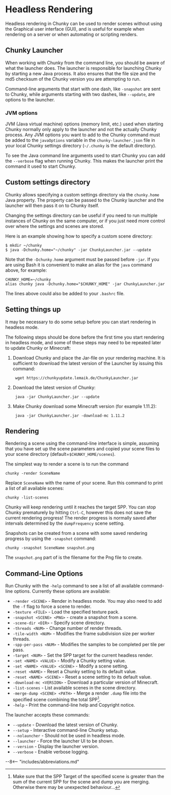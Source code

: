 # Headless Rendering

Headless rendering in Chunky can be used to render scenes without using the Graphical user interface (GUI), and is useful for example when rendering on a server or when automating or scripting renders.


## Chunky Launcher

When working with Chunky from the command line, you should be aware of what the launcher does. The launcher is responsible for launching Chunky by starting a new Java process. It also ensures that the file size and the md5 checksum of the Chunky version you are attempting to run.

Command-line arguments that start with one dash, like `-snapshot` are sent to Chunky, while arguments starting with two dashes, like `--update`, are options to the launcher.


### JVM options

JVM (Java virtual machine) options (memory limit, etc.) used when starting Chunky normally only apply to the launcher and not the actually Chunky process. Any JVM options you want to add to the Chunky command must be added to the `javaOptions` variable in the `chunky-launcher.json` file in your local Chunky settings directory (`~/.chunky` is the default directory).

To see the Java command line arguments used to start Chunky you can add the `--verbose` flag when running Chunky. This makes the launcher print the command it used to start Chunky.


## Custom settings directory

Chunky allows specifying a custom settings directory via the `chunky.home` Java property. The property can be passed to the Chunky launcher and the launcher will then pass it on to Chunky itself.

Changing the settings directory can be useful if you need to run multiple instances of Chunky on the same computer, or if you just need more control over where the settings and scenes are stored.

Here is an example showing how to specify a custom scene directory:

    $ mkdir ~/chunky
    $ java -Dchunky.home="~/chunky" -jar ChunkyLauncher.jar --update


Note that the `-Dchunky.home` argument must be passed before `-jar`.  If you are using Bash it is convenient to make an alias for the `java` command above, for example:

    CHUNKY_HOME=~/chunky
    alias chunky java -Dchunky.home="$CHUNKY_HOME" -jar ChunkyLauncher.jar


The lines above could also be added to your `.bashrc` file.


## Setting things up

It may be necessary to do some setup before you can start rendering in headless mode.

The following steps should be done before the first time you start rendering in headless mode, and some of these steps may need to be repeated later to update Chunky or Minecraft:

1. Download Chunky and place the Jar-file on your rendering machine. It is sufficient to download the latest version of the Launcher by issuing this command:

        wget https://chunkyupdate.lemaik.de/ChunkyLauncher.jar

2. Download the latest version of Chunky:

        java -jar ChunkyLauncher.jar --update

3. Make Chunky download some Minecraft version (for example 1.11.2):

        java -jar ChunkyLauncher.jar -download-mc 1.11.2


## Rendering

Rendering a scene using the command-line interface is simple, assuming that you have set up the scene parameters and copied your scene files to your scene directory (default=`$CHUNKY_HOME/scenes`).

The simplest way to render a scene is to run the command

    chunky -render SceneName

Replace `SceneName` with the name of your scene. Run this command to print a list of all available scenes:

    chunky -list-scenes

Chunky will keep rendering until it reaches the target SPP. You can stop Chunky prematurely by hitting `Ctrl-C`, however this does not save the current rendering progress! The render progress is normally saved after intervals determined by the `dumpFrequency` scene setting.

Snapshots can be created from a scene with some saved rendering progress by using the `-snapshot` command:

    chunky -snapshot SceneName snapshot.png

The `snapshot.png` part of is the filename for the Png file to create.


## Command-Line Options

Run Chunky with the `-help` command to see a list of all available command-line options. Currently these options are available:

* `-render <SCENE>` - Render in headless mode. You may also need to add the `-f` flag to force a scene to render.
* `-texture <FILE>` - Load the specified texture pack.
* `-snapshot <SCENE> <PNG>` - create a snapshot from a scene.
* `-scene-dir <DIR>` - Specify scene directory.
* `-threads <NUM>` - Change number of render threads.
* `-tile-width <NUM>` - Modifies the frame subdivision size per worker threads.
* `-spp-per-pass <NUM>` - Modifies the samples to be completed per tile per pass.
* `-target <NUM>` - Set the SPP target for the current headless render.
* `-set <NAME> <VALUE>` - Modify a Chunky setting value.
* `-set <NAME> <VALUE> <SCENE>` - Modify a scene setting.
* `-reset <NAME>` - Reset a Chunky setting to its default value.
* `-reset <NAME> <SCENE>` - Reset a scene setting to its default value.
* `-download-mc <VERSION>` - Download a particular version of Minecraft.
* `-list-scenes` - List available scenes in the scene directory.
* `-merge-dump <SCENE> <PATH>` - Merge a render `.dump` file into the specified scene combining the total SPP[^1]. 
* `-help` - Print the command-line help and Copyright notice.

The launcher accepts these commands:

* `--update` - Download the latest version of Chunky.
* `--setup` - Interactive command-line Chunky setup.
* `--nolauncher` - Should not be used in headless mode.
* `--launcher` - Force the launcher UI to be shown.
* `--version` - Display the launcher version.
* `--verbose` - Enable verbose logging.

[^1]: Make sure that the SPP Target of the specified scene is greater than the sum of the current SPP for the scene and dump you are merging. Otherwise there may be unexpected behaviour...

--8<-- "includes/abbreviations.md"

